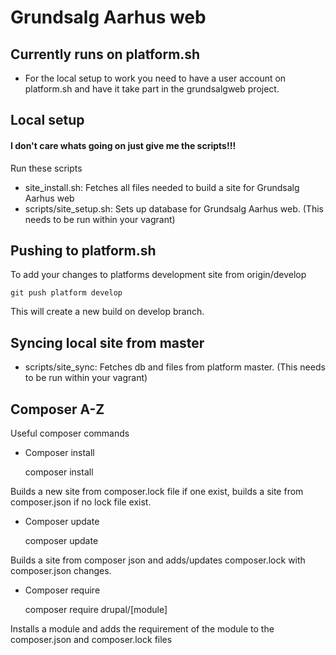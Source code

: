 # Grundsalg Aarhus web

## Currently runs on platform.sh
- For the local setup to work you need to have a user account on platform.sh and have it take part in the grundsalgweb project.

## Local setup

#### I don't care whats going on just give me the scripts!!!
Run these scripts
- site_install.sh: Fetches all files needed to build a site for Grundsalg Aarhus web
- scripts/site_setup.sh: Sets up database for Grundsalg Aarhus web. (This needs to be run within your vagrant)


## Pushing to platform.sh
To add your changes to platforms development site from origin/develop

    git push platform develop

This will create a new build on develop branch.

## Syncing local site from master
- scripts/site_sync: Fetches db and files from platform master. (This needs to be run within your vagrant)

## Composer A-Z
Useful composer commands

- Composer install

    composer install

Builds a new site from composer.lock file if one exist, builds a site from composer.json if no lock file exist.

- Composer update

    composer update

Builds a site from composer json and adds/updates composer.lock with composer.json changes.

- Composer require

   composer require drupal/[module]

Installs a module and adds the requirement of the module to the composer.json and composer.lock files


